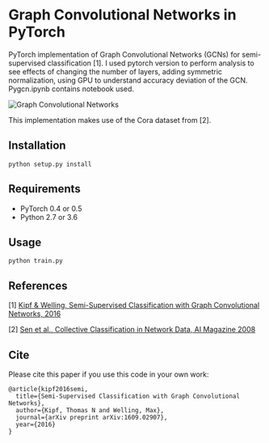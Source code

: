 Graph Convolutional Networks in PyTorch
====

PyTorch implementation of Graph Convolutional Networks (GCNs) for semi-supervised classification [1].
I used pytorch version to perform analysis to see effects of changing the number of layers, adding symmetric normalization, using GPU to understand accuracy deviation of the GCN. Pygcn.ipynb contains notebook used.


![Graph Convolutional Networks](figure.png)

This implementation makes use of the Cora dataset from [2].

## Installation

```python setup.py install```

## Requirements
  
  * PyTorch 0.4 or 0.5
  * Python 2.7 or 3.6

## Usage


```python train.py```

## References

[1] [Kipf & Welling, Semi-Supervised Classification with Graph Convolutional Networks, 2016](https://arxiv.org/abs/1609.02907)

[2] [Sen et al., Collective Classification in Network Data, AI Magazine 2008](http://linqs.cs.umd.edu/projects/projects/lbc/)

## Cite

Please cite this paper if you use this code in your own work:

```
@article{kipf2016semi,
  title={Semi-Supervised Classification with Graph Convolutional Networks},
  author={Kipf, Thomas N and Welling, Max},
  journal={arXiv preprint arXiv:1609.02907},
  year={2016}
}
```
